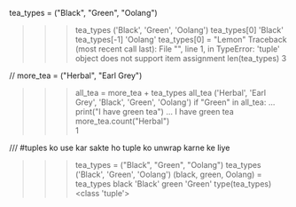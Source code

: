  tea_types = ("Black", "Green", "Oolang")
>>> tea_types
('Black', 'Green', 'Oolang')
>>> tea_types[0] 
'Black'
>>> tea_types[-1] 
'Oolang'
>>> tea_types[0] = "Lemon" 
Traceback (most recent call last):
  File "<stdin>", line 1, in <module>
TypeError: 'tuple' object does not support item assignment
>>> len(tea_types) 
3

//
more_tea = ("Herbal", "Earl Grey")  
>>> all_tea = more_tea + tea_types
>>> all_tea
('Herbal', 'Earl Grey', 'Black', 'Green', 'Oolang')
>>> if "Green" in all_tea:
...     print("I have green tea")
... 
I have green tea
>>> more_tea.count("Herbal")                 
1


///
#tuples ko use kar sakte ho tuple ko unwrap karne ke liye
>>> tea_types = ("Black", "Green", "Oolang")
>>> tea_types
('Black', 'Green', 'Oolang')
>>> (black, green, Oolang) = tea_types
>>> black
'Black'
>>> green
'Green'
>>> type(tea_types) 
<class 'tuple'>